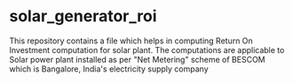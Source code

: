 # solar_generator_roi
This repository contains a file which helps in computing Return On Investment computation for solar plant. The computations are applicable to Solar power plant installed as per "Net Metering" scheme of BESCOM which is Bangalore, India's electricity supply company
